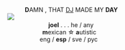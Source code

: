 ⠀⠀⠀⠀⠀⠀⠀⠀⠀⠀⠀⠀**D**AMN , THAT [DJ](https://soundcloud.com/dubstep-polka/desert-days?si=2db055f7cb9d489996d8a222d826d414&utm_source=clipboard&utm_medium=text&utm_campaign=social_sharing) MADE MY **DAY**  
⠀⠀⠀⠀⠀⠀⠀⠀![](https://cdn.discordapp.com/attachments/785477095903461387/1127727242622025789/iehrgfbhj.png)  
 ⠀⠀⠀⠀⠀⠀⠀⠀⠀⠀⠀⠀⠀⠀⠀ ⠀⠀**joel**  . . . he / any  
 ⠀⠀⠀⠀⠀⠀⠀⠀⠀⠀⠀⠀⠀⠀⠀⠀**m**exican  ☆ **a**utistic  
⠀⠀⠀⠀⠀⠀⠀⠀⠀⠀⠀⠀⠀⠀⠀ eng / **esp** / sve / pyc  
